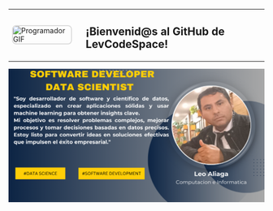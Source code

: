 <table>
  <tr>
    <td>
      <img src="https://media.giphy.com/media/qgQUggAC3Pfv687qPC/giphy.gif" alt="Programador GIF" width="480" height="100" style="border: 2px solid #ddd; border-radius: 8px;">
    </td>
    <td style="vertical-align: middle; padding-left: 20px;">
      <h2>¡Bienvenid@s al GitHub de LevCodeSpace!</h2>
      
    
  </tr>
</table>



![Header](./leo.png)